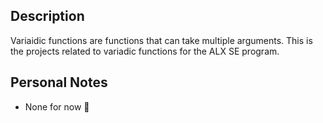## Description
Variaidic functions are functions that can take multiple arguments. This is the projects related to variadic functions for the ALX SE program.

## Personal Notes
* None for now :pray:
